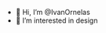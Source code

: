 - 👋 Hi, I’m @IvanOrnelas
- 👀 I’m interested in design

<!---
IvanOrnelas/IvanOrnelas is a ✨ special ✨ repository because its `README.md` (this file) appears on your GitHub profile.
You can click the Preview link to take a look at your changes.
--->
